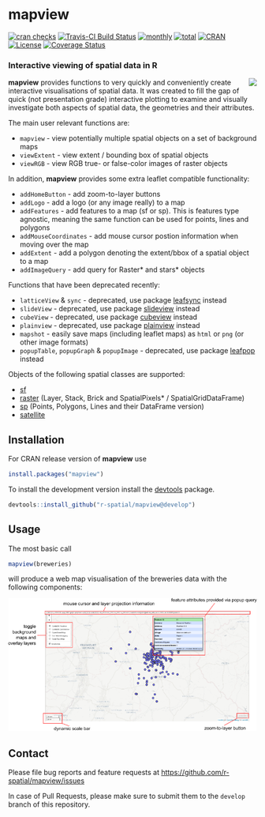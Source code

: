 
# mapview

[![cran
checks](https://cranchecks.info/badges/worst/mapview)](https://cran.r-project.org/web/checks/check_results_mapview.html)
[![Travis-CI Build
Status](https://travis-ci.org/r-spatial/mapview.svg?branch=develop)](https://travis-ci.org/r-spatial/mapview)
[![monthly](http://cranlogs.r-pkg.org/badges/mapview)](https://www.rpackages.io/package/mapview)
[![total](http://cranlogs.r-pkg.org/badges/grand-total/mapview)](https://www.rpackages.io/package/mapview)
[![CRAN](http://www.r-pkg.org/badges/version/mapview?color=009999)](https://cran.r-project.org/package=mapview)
[![License](https://img.shields.io/badge/license-GPL%20%28%3E=%203%29-lightgrey.svg?style=flat)](http://www.gnu.org/licenses/gpl-3.0.html)
[![Coverage
Status](https://img.shields.io/codecov/c/github/r-spatial/mapview/develop.svg)](https://codecov.io/github/r-spatial/mapview?branch=develop)

### Interactive viewing of spatial data in R

<a href="https://github.com/tim-salabim/mvl"><img align="right" src="https://github.com/tim-salabim/mvl/blob/cstriestohelp/imagery/animated/box_anim.gif?raw=true" /></a>

**mapview** provides functions to very quickly and conveniently create
interactive visualisations of spatial data. It was created to fill the
gap of quick (not presentation grade) interactive plotting to examine
and visually investigate both aspects of spatial data, the geometries
and their attributes.

The main user relevant functions are:

  - `mapview` - view potentially multiple spatial objects on a set of
    background maps
  - `viewExtent` - view extent / bounding box of spatial objects
  - `viewRGB` - view RGB true- or false-color images of raster objects

In addition, **mapview** provides some extra leaflet compatible
functionality:

  - `addHomeButton` - add zoom-to-layer buttons
  - `addLogo` - add a logo (or any image really) to a map
  - `addFeatures` - add features to a map (sf or sp). This is features
    type agnostic, meaning the same function can be used for points,
    lines and polygons
  - `addMouseCoordinates` - add mouse cursor postion information when
    moving over the map
  - `addExtent` - add a polygon denoting the extent/bbox of a spatial
    object to a map
  - `addImageQuery` - add query for Raster\* and stars\* objects

Functions that have been deprecated recently:

  - `latticeView` & `sync` - deprecated, use package
    [leafsync](https://CRAN.R-project.org/package=leafsync) instead
  - `slideView` - deprecated, use package
    [slideview](https://CRAN.R-project.org/package=slideview) instead
  - `cubeView` - deprecated, use package
    [cubeview](https://CRAN.R-project.org/package=cubeview) instead
  - `plainview` - deprecated, use package
    [plainview](https://CRAN.R-project.org/package=plainview) instead
  - `mapshot` - easily save maps (including leaflet maps) as `html` or
    `png` (or other image formats)
  - `popupTable`, `popupGraph` & `popupImage` - deprecated, use package
    [leafpop](https://CRAN.R-project.org/package=leafpop) instead

Objects of the following spatial classes are supported:

  - [sf](https://cran.r-project.org/package=sf)
  - [raster](https://cran.r-project.org/package=raster) (Layer, Stack,
    Brick and SpatialPixels\* / SpatialGridDataFrame)
  - [sp](https://cran.r-project.org/package=sp) (Points, Polygons, Lines
    and their DataFrame version)
  - [satellite](https://cran.r-project.org/package=satellite)

## Installation

For CRAN release version of **mapview** use

``` r
install.packages("mapview")
```

To install the development version install the
[devtools](https://cran.r-project.org/package=devtools) package.

``` r
devtools::install_github("r-spatial/mapview@develop")
```

## Usage

The most basic call

``` r
mapview(breweries)
```

will produce a web map visualisation of the breweries data with the
following components:

![](man/figures/basic_small.png)

## Contact

Please file bug reports and feature requests at
<https://github.com/r-spatial/mapview/issues>

In case of Pull Requests, please make sure to submit them to the
`develop` branch of this repository.
